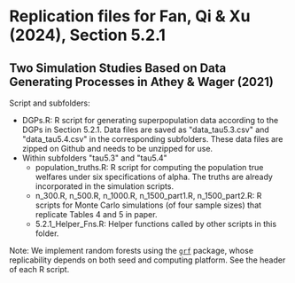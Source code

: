 # Replication files for Fan, Qi & Xu (2024), Section 5.2.1
## Two Simulation Studies Based on Data Generating Processes in Athey & Wager (2021)
Script and subfolders:
- DGPs.R: R script for generating superpopulation data according to the DGPs in Section 5.2.1. Data files are saved as "data_tau5.3.csv" and "data_tau5.4.csv" in the corresponding subfolders. These data files are zipped on Github and needs to be unzipped for use.
- Within subfolders "tau5.3" and "tau5.4"
  - population_truths.R: R script for computing the population true welfares under six specifications of alpha. The truths are already incorporated in the simulation scripts.
  - n_300.R, n_500.R, n_1000.R, n_1500_part1.R, n_1500_part2.R: R scripts for Monte Carlo simulations (of four sample sizes) that replicate Tables 4 and 5 in paper.
  - 5.2.1_Helper_Fns.R: Helper functions called by other scripts in this folder.

Note: We implement random forests using the [`grf`](https://grf-labs.github.io/grf/reference/index.html) package, whose replicability depends on both seed and computing platform. See the header of each R script.